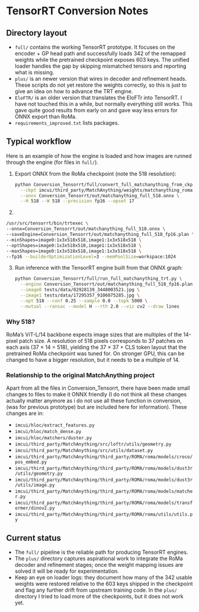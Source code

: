 # TensorRT Conversion Notes

## Directory layout

- `full/` contains the working TensorRT prototype. It focuses on the encoder + GP head path and successfully loads 342 of the remapped weights while the pretrained checkpoint exposes 603 keys. The unified loader handles the gap by skipping mismatched tensors and reporting what is missing.
- `plus/` is an newer version that wires in decoder and refinement heads. These scripts do not yet restore the weights correctly, so this is just to give an idea on how to advance the TRT engine.
- `EloFTR/` is an older version that translates the EloFTr into TensorRT. I have not touched this in a while, but normally everything still works. This gave quite good results from early on and gave way less errors for ONNX export than RoMa.
- `requirements_improved.txt` lists packages.

## Typical workflow
Here is an example of how the engine is loaded and how images are runned through the engine (for files in `full/`).
1. Export ONNX from the RoMa checkpoint (note the 518 resolution):

   ```bash
   python Conversion_Tensorrt/full/convert_full_matchanything_from_ckpt.py \
     --ckpt imcui/third_party/MatchAnything/weights/matchanything_roma.ckpt \
     --onnx Conversion_Tensorrt/out/matchanything_full_518.onnx \
     --H 518 --W 518 --precision fp16 --opset 17
   ```
2. 

  ```bash
  /usr/src/tensorrt/bin/trtexec \ 
  --onnx=Conversion_Tensorrt/out/matchanything_full_518.onnx \ 
  --saveEngine=Conversion_Tensorrt/out/matchanything_full_518_fp16.plan \ 
  --minShapes=image0:1x3x518x518,image1:1x3x518x518 \ 
  --optShapes=image0:1x3x518x518,image1:1x3x518x518 \ 
  --maxShapes=image0:1x3x518x518,image1:1x3x518x518 \ 
  --fp16 --builderOptimizationLevel=3 --memPoolSize=workspace:1024
  ```
3. Run inference with the TensorRT engine built from that ONNX graph:

   ```bash
   python Conversion_Tensorrt/full/run_full_matchanything_trt.py \
     --engine Conversion_Tensorrt/out/matchanything_full_518_fp16.plan \
     --image0 tests/data/02928139_3448003521.jpg \
     --image1 tests/data/17295357_9106075285.jpg \
     --opt 518 --conf 0.25 --sample 0.0 --topk 5000 \
     --mutual --ransac --model H --rth 2.0 --viz cv2 --draw lines
   ```

### Why 518?
RoMa’s ViT-L/14 backbone expects image sizes that are multiples of the 14-pixel patch size. A resolution of 518 pixels corresponds to 37 patches on each axis (37 × 14 = 518), yielding the 37 × 37 + CLS token layout that the pretrained RoMa checkpoint was tuned for. On stronger GPU, this can be changed to have a bigger resolution, but it needs to be a multiple of 14.

### Relationship to the original MatchAnything project

Apart from all the files in Conversion_Tensorrt, there have been made small changes to files to make it ONNX friendly (I do not think all  these changes actually matter anymore as i do not use all these function in conversion, (was for previous prototype) but are included here for information). These changes are in:
- `imcui/hloc/extract_features.py`
- `imcui/hloc/match_dense.py`
- `imcui/hloc/matchers/duster.py`
- `imcui/third_party/MatchAnything/src/loftr/utils/geometry.py`
- `imcui/third_party/MatchAnything/src/utils/dataset.py`
- `imcui/third_party/MatchAnything/third_party/ROMA/roma/models/croco/pos_embed.py`
- `imcui/third_party/MatchAnything/third_party/ROMA/roma/models/dust3r/utils/geometry.py`
- `imcui/third_party/MatchAnything/third_party/ROMA/roma/models/dust3r/utils/image.py`
- `imcui/third_party/MatchAnything/third_party/ROMA/roma/models/matcher.py`
- `imcui/third_party/MatchAnything/third_party/ROMA/roma/models/transformer/dinov2.py`
- `imcui/third_party/MatchAnything/third_party/ROMA/roma/utils/utils.py`

## Current status

- The `full/` pipeline is the reliable path for producing TensorRT engines.
- The `plus/` directory captures aspirational work to integrate the RoMa decoder and refinement stages; once the weight mapping issues are solved it will be ready for experimentation.
- Keep an eye on loader logs: they document how many of the 342 usable weights were restored relative to the 603 keys shipped in the checkpoint and flag any further drift from upstream training code. In the `plus/` directory I tried to load more of the checkpoints, but it does not work yet.
